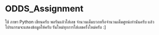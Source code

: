 # ODDS_Assignment
ใช้ ภาษา Python เขียนครับ พอรันแล้วใส่เลข จำนวนเต็มบวกหรือจำนวนเต็มศูยน์เท่านันครับ แล้วโปรแกรมจะแสดงข้อมูลให้ครับ
รันใหม่ทุกการใส่เลขครั้งใหม่ครับ :]
